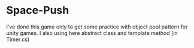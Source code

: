 # Space-Push
I've done this game only to get some practice with object pool pattern for unity games. I also using here abstract class and template method (in Timer.cs)
